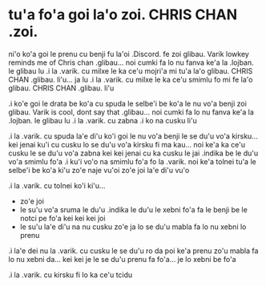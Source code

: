 # tu'a fo'a goi la'o zoi. CHRIS CHAN .zoi.
ni'o ko'a goi le prenu cu benji fu la'oi .Discord. fe zoi glibau. Varik lowkey reminds me of Chris chan .glibau... noi cumki fa lo nu fanva ke'a la .lojban. le glibau lu .i la .varik. cu milxe le ka ce'u mojri'a mi tu'a la'o glibau. CHRIS CHAN .glibau. li'u... ja lu .i la .varik. cu milxe le ka ce'u smimlu fo mi fe la'o glibau. CHRIS CHAN .glibau. li'u

.i ko'e goi le drata be ko'a cu spuda le selbe'i be ko'a le nu vo'a benji zoi glibau. Varik is cool, dont say that .glibau... noi cumki fa lo nu fanva ke'a la .lojban. le glibau lu .i la .varik. cu zabna  .i ko na cusku li'u

.i la .varik. cu spuda la'e di'u ko'i goi le nu vo'a benji le se du'u vo'a kirsku... kei jenai ku'i cu cusku lo se du'u vo'a kirsku fi ma kau... noi ke'a ka ce'u cusku le se du'u vo'a zabna kei kei jenai cu ka cusku le jai .indika be le du'u vo'a smimlu fo'a  .i ku'i vo'o na smimlu fo'a fo la .varik. noi ke'a tolnei tu'a le selbe'i be ko'a ki'u zo'e naje vu'oi zo'e joi la'e di'u vu'o

.i la .varik. cu tolnei ko'i ki'u...

* zo'e joi
* le su'u vo'a sruma le du'u .indika le du'u le xebni fo'a fa le benji be le notci pe fo'a kei kei kei joi
* le su'u la'e di'u na nu cusku zo'e ja lo se du'u mabla fa lo nu xebni lo prenu

.i la'e dei nu la .varik. cu cusku le se du'u ro da poi ke'a prenu zo'u mabla fa lo nu xebni da... kei kei je le se du'u prenu fa fo'a... je lo xebni be fo'a

.i la .varik. cu kirsku fi lo ka ce'u tcidu
